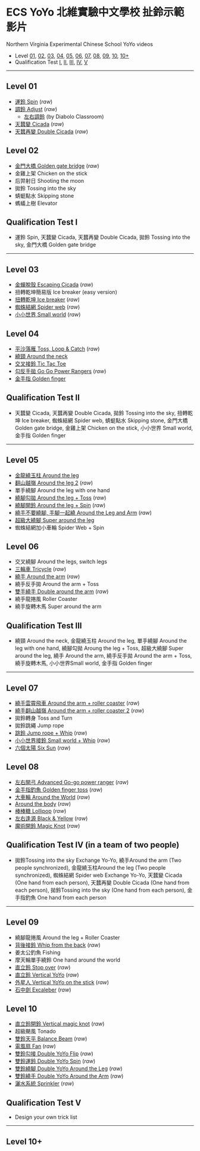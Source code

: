 # ECS YoYo 北維實驗中文學校 扯鈴示範影片
Northern Virginia Experimental Chinese School YoYo videos

- Level [01](#ll01), [02](#ll02), [03](#ll03), [04](#ll04), [05](#ll05), [06](#ll06), [07](#ll07), [08](#ll08), [09](#ll09), [10](#ll10), [10+](#ll10plus)
- Qualification Test [I](#q01), [II](#q02), [III](#q03), [IV](#q04), [V](#q05)
---

<a name="ll01"></a>
## Level 01
- [運鈴 Spin](https://youtu.be/U8GGXXWstGo) (_raw_)
- [調鈴 Adjust](https://youtu.be/2L3DUwRd5E0) (_raw_)
  - [左右調鈴](https://youtu.be/uSwYhrmIwhg) (by Diabolo Classroom)
- [天蠺變 Cicada](https://youtu.be/RQoYQ50tAPc) (_raw_)
- [天蠺再變 Double Cicada](https://youtu.be/RQoYQ50tAPc) (_raw_)

<a name="ll02"></a>
## Level 02
- [金門大橋 Golden gate bridge](https://youtu.be/3srsMhELt9I) (_raw_)
- 金雞上架 Chicken on the stick
- 后羿射日 Shooting the moon
- 拋鈴 Tossing into the sky
- 蜻蜓點水 Skipping stone
- 螞蟻上樹 Elevator

<a name="q01"></a>
## Qualification Test I
- 運鈴 Spin, 天蠺變 Cicada, 天蠺再變 Double Cicada, 拋鈴 Tossing into the sky, 金門大橋 Golden gate bridge

---

<a name="ll03"></a>
## Level 03
- [金蟬脫殼 Escaping Cicada](https://youtu.be/j4Y9ylM1UQA) (_raw_)
- 扭轉乾坤簡易版 Ice breaker (easy version)
- [扭轉乾坤 Ice breaker](https://youtu.be/LGwzy2c0E9s) (_raw_)
- [蜘蛛結網 Spider web](https://youtu.be/_zdZJ2GFNVU) (_raw_)
- [小小世界 Small world](https://youtu.be/5GLAHdt65Ew) (_raw_)

<a name="ll04"></a>
## Level 04
- [平沙落雁 Toss, Loop & Catch](https://youtu.be/mK5ETzG7edU) (_raw_)
- [繞頸 Around the neck](https://youtu.be/ZRYEMFpZJG4)
- [交叉接鈴 Tic Tac Toe](https://youtu.be/9OW7Hq52Pkc)
- [勾反手拋 Go Go Power Rangers](https://youtu.be/Q9v6hLvaGO4) (_raw_)
- [金手指 Golden finger](https://youtu.be/12BjduEY-kA)

<a name="q02"></a>
## Qualification Test II
- 天蠺變 Cicada, 天蠺再變 Double Cicada, 拋鈴 Tossing into the sky, 扭轉乾坤 Ice breaker, 蜘蛛結網 Spider web, 蜻蜓點水 Skipping stone, 金門大橋 Golden gate bridge, 金雞上架 Chicken on the stick, 小小世界 Small world, 金手指 Golden finger

---

<a name="ll05"></a>
## Level 05
- [金龍繞玉柱 Around the leg](https://youtu.be/I8W7enNvJ68)
- [翻山越嶺 Around the leg 2](https://youtu.be/mfCWi-qn5bU) (_raw_)
- 單手繞腳 Around the leg with one hand
- [繞腳勾拋 Around the leg + Toss](https://youtu.be/f9wV_XH264g) (_raw_)
- [繞腳開鈴 Around the leg + Spin](https://youtu.be/ff_n358qt64) (_raw_)
- [繞手不要繞腳, 手腳一起繞 Around the Leg and Arm](https://youtu.be/Rq1UMLFfLVk) (_raw_)
- [超級大繞腳 Super around the leg](https://youtu.be/fubA4Ni-K6s) 
- 蜘蛛結網加小車輪 Spider Web + Spin

<a name="ll06"></a>
## Level 06
- 交叉繞腳 Around the legs, switch legs
- [三輪車 Tricycle](https://youtu.be/0xu26NcLqsQ) (_raw_)
- [繞手 Around the arm](https://youtu.be/RrAzqlNEAt4) (_raw_)
- 繞手反手拋 Around the arm + Toss
- [雙手繞手 Double around the arm](https://youtu.be/ZylbmCcEeuM) (_raw_)
- 繞手龍捲風 Roller Coaster
- 繞手旋轉木馬 Super around the arm

<a name="q03"></a>
## Qualification Test III
- 繞頸 Around the neck, 金龍繞玉柱 Around the leg, 單手繞腳 Around the leg with one hand, 繞腳勾拋 Aroung the leg + Toss, 超級大繞腳 Super around the leg, 繞手 Around the arm, 繞手反手拋 Around the arm + Toss, 繞手旋轉木馬, 小小世界Small world, 金手指 Golden finger

---

<a name="ll07"></a>
## Level 07
- [繞手雲霄飛車 Around the arm + roller coaster](https://youtu.be/Yzy-1opuEnw) (_raw_)
- [繞手翻山越嶺 Around the arm + roller coaster 2](https://youtu.be/aOK_aJxaCOs) (_raw_)
- 拋鈴轉身 Toss and Turn
- 拋鈴跳繩 Jump rope
- [跳鈴 Jump rope + Whip](https://youtu.be/WVWRFPIW7E8) (_raw_)
- [小小世界接鈴 Small world + Whip](https://youtu.be/csq-O368BHs) (_raw_)
- [六個太陽 Six Sun](https://youtu.be/8GwACKpgPAI) (_raw_)

<a name="ll08"></a>
## Level 08
- [左右開弓 Advanced Go-go power ranger](https://youtu.be/GaDFdiCnUTs) (_raw_)
- [金手指釣魚 Golden finger toss](https://youtu.be/dhB5JeAgB6g) (_raw_)
- [大車輪 Around the World](https://youtu.be/dLMpgWGmasQ) (_raw_)
- [Around the body](https://youtu.be/8IaOUZiuXq8) (_raw_)
- [棒棒糖 Lollipop](https://youtu.be/l3uTxH2yngI) (_raw_)
- [左右逢源 Black & Yellow](https://youtu.be/kync1sH3BJA) (_raw_)
- [魔術開鈴 Magic Knot](https://youtu.be/B8FP-SgCnFU) (_raw_)

<a name="q04"></a>
## Qualification Test IV (in a team of two people)
- 拋鈴Tossing into the sky Exchange Yo-Yo, 繞手Around the arm (Two people synchronized), 金龍繞玉柱Around the leg (Two people synchronized), 蜘蛛結網 Spider web Exchange Yo-Yo, 天蠺變 Cicada (One hand from each person), 天蠺再變 Double Cicada (One hand from each person), 拋鈴Tossing into the sky (One hand from each person), 金手指釣魚 One hand from each person

---

<a name="ll09"></a>
## Level 09
- 繞腳龍捲風 Around the leg + Roller Coaster
- [背後接鈴 Whip from the back](https://youtu.be/M3QrEEk7c6I) (_raw_)
- 姜太公釣魚 Fishing
- 摩天輪單手繞鈴 One hand around the world
- [直立鈴 Stop over](https://youtu.be/1_Q3zUpRT7M) (_raw_)
- [直立鈴 Vertical YoYo](https://youtu.be/RaUxkDSBSXo) (_raw_)
- [外星人 Vertical YoYo on the stick](https://youtu.be/NdtTdzzwJ3o) (_raw_)
- [石中劍 Excaleber](https://youtu.be/bgnGlpH-aXA) (_raw_)

<a name="ll10"></a>
## Level 10
- [直立鈴開鈴 Vertical magic knot]() (_raw_)
- 超級颶風 Tonado
- [雙鈴天平 Balance Beam](https://youtu.be/m6pdsCiz7ZA) (_raw_)
- [電風扇 Fan](https://youtu.be/3q9juOtIfbs) (_raw_)
- [雙鈴勾接 Double YoYo Flip](https://youtu.be/hUFkJ4vwUBk) (_raw_)
- [雙鈴運鈴 Double YoYo Spin](https://youtu.be/sa6CUpYqJUA) (_raw_)
- [雙鈴繞腳 Double YoYo Around the Leg](https://youtu.be/QHuQ-C9_kR4) (_raw_)
- [雙鈴繞手 Double YoYo Around the Arm](https://youtu.be/RNhvifFgklE) (_raw_)
- [灑水系統 Sprinkler](https://youtu.be/3vvEvma8vpg) (_raw_)

<a name="q05"></a>
## Qualification Test V
- Design your own trick list

---

<a name="ll10plus"></a>
## Level 10+
